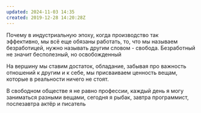 ```yaml
---
updated: 2024-11-03 14:35
created: 2019-12-28 14:20:28Z
---
```


Почему в индустриальную эпоху, когда производство так эффективно, мы всё еще обязаны работать, то, что мы называем безработицей, нужно называть другим словом - свобода. Безработный не значит бесполезный, но освобожденный

На вершину мы ставим достаток, обладание, забывая про важность отношений к другим и к себе, мы присваиваем ценность вещам, которые в реальности ничего не стоят.

В свободном обществе я не равно профессии, каждый день я могу заниматься разными вещами, сегодня я рыбак, завтра программист, послезавтра актёр и писатель
